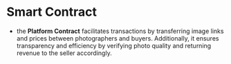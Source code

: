 # Smart Contract
- the **Platform Contract** facilitates transactions by transferring image links and prices between photographers and buyers. Additionally, it ensures transparency and efficiency by verifying photo quality and returning revenue to the seller accordingly.